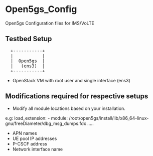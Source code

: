 # Open5gs_Config
Open5gs Configuration files for IMS/VoLTE

## Testbed Setup
<pre>
  +-----------+
  |           |
  |  Open5gs  |
  |   (ens3)  |
  +-----------+
</pre>

- OpenStack VM with root user and single interface (ens3)

## Modifications required for respective setups

- Modify all module locations based on your installation.

e.g:
load_extension:
        - module: /root/open5gs/install/lib/x86_64-linux-gnu/freeDiameter/dbg_msg_dumps.fdx
.....

- APN names
- UE pool IP addresses
- P-CSCF address
- Network interface name

